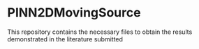 # PINN2DMovingSource
This repository contains the necessary files to obtain the results demonstrated in the literature submitted
